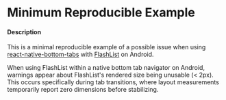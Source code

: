 # Minimum Reproducible Example

#### Description

This is a minimal reproducible example of a possible issue when using [react-native-bottom-tabs](https://github.com/okwasniewski/react-native-bottom-tabs) with [FlashList](https://shopify.github.io/flash-list/#install) on Android.

When using FlashList within a native bottom tab navigator on Android, warnings appear about FlashList's rendered size being unusable (< 2px). This occurs specifically during tab transitions, where layout measurements temporarily report zero dimensions before stabilizing.
